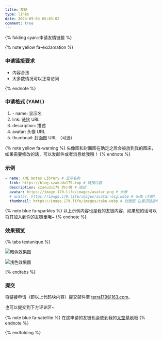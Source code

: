 ```yaml
---
title: 友链
type: links
date: 2024-09-04 00:03:02
comment: true
---
```

<style>
    .wl-reaction {
        display: none;
    }
</style>

{% folding cyan::申请友情链接 %}

{% note yellow fa-exclamation %}

### 申请链接要求

-   内容合法
-   大多数情况可以正常访问

{% endnote %}

### 申请格式 (YAML)

1. \- name: 显示名
2.   link: 链接 URL
3.   description: 描述
4.   avatar: 头像 URL
5.   thumbnail: 封面图 URL （可选）

{% note yellow fa-warning %}
头像图和封面图在确定之后会被放到我的图床，如果需要修改的话，可以发邮件或者消息给我哦！
{% endnote %}

### 示例

```yaml
- name: XME Notes Library # 显示名称
  link: https://blog.xzadudu179.top # 链接内容
  description: xzadudu179 的小窝 # 描述
  avatar: https://image.179.life/images/avatar.png # 头像
  # avatar: https://image.179.life/images/avatar-big.webp # 头像（大图）
  thumbnail: https://image.179.life/images/cake.webp # 封面图 在置顶链接时才会显示
```

{% note blue fa-sparkles %}
以上示例内容也是我的友链内容，如果想的话可以将其加入到你的友链里哦~
{% endnote %}

### 效果预览

{% tabs testunique %}

<!-- tab 暗色主题-->

![暗色效果图](https://image.179.life/images/blog/example.webp)

<!-- endtab -->

<!-- tab 浅色主题-->

![浅色效果图](https://image.179.life/images/blog/example-light.webp)

<!-- endtab -->

{% endtabs %}

### 提交

将链接申请（即以上代码块内容）提交邮件至 terra179@163.com。

也可以提交到下方评论区~

{% note blue fa-satellite %}
在这申请的友链也会放到我的[太空基地](https://www.xzadudu179.top/)哦
{% endnote %}

{% endfolding %}
